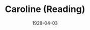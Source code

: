 ---
title: Caroline (Reading)
date: 1928-04-03
closing_date:
layout: productions
featured_image:
image_caption:
image_credit:
playbill:
category:
Theatre: Theatre Jacksonville
cast:
- Caroline Ashley: Mrs. William Macklin
- Robert Oldham: Don Ferrandou
- Isabella Trench: Mrs. Fitzhugh Allderdice
- Rex Cunningham: Lawrence Perkins, Jr.
- Cooper: Mrs. Burton Barrs
- Maurice Fulton: Mrs. Don. W. Ferrandou
- Dr. Cornish: W.R. Carter
crew:
- Stage Directions: Mrs. Willis M. Ball
- Set and Lighting:
  - Anne C. Lalor
  - Irene Von Osthoff
  - Tom Cashen
understudies:
orchestra:
external_links:
---